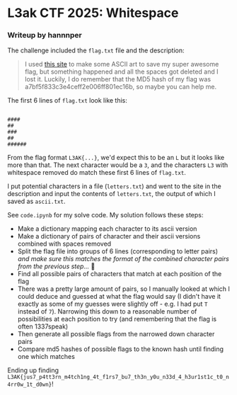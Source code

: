 # L3ak CTF 2025: Whitespace
### Writeup by hannnper

The challenge included the `flag.txt` file and the description:

> I used [this site](https://patorjk.com/software/taag/#p=display&f=3x5&t=) to make some ASCII art to save my super awesome flag, but something happened and all the spaces got deleted and I lost it. Luckily, I do remember that the MD5 hash of my flag was a7bf5f833c3e4ceff2e006ff801ec16b, so maybe you can help me.

The first 6 lines of `flag.txt` look like this:

```

####
##
###
##
######
```

From the flag format `L3AK{...}`, we'd expect this to be an `L` but it looks like more than that. The next character would be a `3`, and the characters `L3` with whitespace removed do match these first 6 lines of `flag.txt`.

I put potential characters in a file (`letters.txt`) and went to the site in the description and input the contents of `letters.txt`, the output of which I saved as `ascii.txt`.

See `code.ipynb` for my solve code. My solution follows these steps:
- Make a dictionary mapping each character to its ascii version
- Make a dictionary of pairs of character and their ascii versions combined with spaces removed
- Split the flag file into groups of 6 lines (corresponding to letter pairs) *and make sure this matches the format of the combined character pairs from the previous step...* 🤦
- Find all possible pairs of characters that match at each position of the flag
- There was a pretty large amount of pairs, so I manually looked at which I could deduce and guessed at what the flag would say (I didn't have it exactly as some of my guesses were slightly off - e.g. I had put `T` instead of `7`). Narrowing this down to a reasonable number of possibilities at each position to try (and remembering that the flag is often 1337speak)
- Then generate all possible flags from the narrowed down character pairs
- Compare md5 hashes of possible flags to the known hash until finding one which matches

Ending up finding `L3AK{jus7_p4tt3rn_m4tch1ng_4t_f1rs7_bu7_th3n_y0u_n33d_4_h3ur1st1c_t0_n4rr0w_1t_d0wn}`!